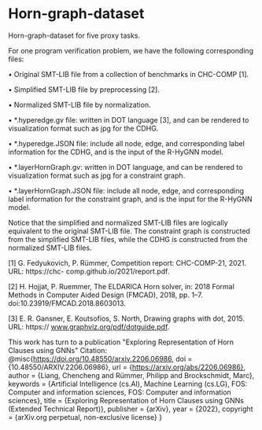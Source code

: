 
# Horn-graph-dataset
Horn-graph-dataset for five proxy tasks.


For one program verification problem, we have the following corresponding files:

• Original SMT-LIB file from a collection of benchmarks in CHC-COMP [1].

• Simplified SMT-LIB file by preprocessing [2].

• Normalized SMT-LIB file by normalization.

• *.hyperedge.gv file: written in DOT language [3], and can be rendered to visualization
format such as jpg for the CDHG.

• *.hyperedge.JSON file: include all node, edge, and corresponding label information for
the CDHG, and is the input of the R-HyGNN model.

• *.layerHornGraph.gv: written in DOT language, and can be rendered to visualization
format such as jpg for a constraint graph.

• *.layerHornGraph.JSON file: include all node, edge, and corresponding label information
for the constraint graph, and is the input for the R-HyGNN model.


Notice that the simplified and normalized SMT-LIB files are logically equivalent to the original
SMT-LIB file. The constraint graph is constructed from the simplified SMT-LIB files, while the
CDHG is constructed from the normalized SMT-LIB files.



[1] G. Fedyukovich, P. Rümmer, Competition report: CHC-COMP-21, 2021. URL: https://chc-
comp.github.io/2021/report.pdf.


[2] H. Hojjat, P. Ruemmer, The ELDARICA Horn solver, in: 2018 Formal Methods in Computer
Aided Design (FMCAD), 2018, pp. 1–7. doi:10.23919/FMCAD.2018.8603013.

[3] E. R. Gansner, E. Koutsofios, S. North, Drawing graphs with dot, 2015. URL: https://
www.graphviz.org/pdf/dotguide.pdf.


This work has turn to a publication "Exploring Representation of Horn Clauses using GNNs"
Citation:
@misc{https://doi.org/10.48550/arxiv.2206.06986,
  doi = {10.48550/ARXIV.2206.06986},
  url = {https://arxiv.org/abs/2206.06986},
  author = {Liang, Chencheng and Rümmer, Philipp and Brockschmidt, Marc},
  keywords = {Artificial Intelligence (cs.AI), Machine Learning (cs.LG), FOS: Computer and information sciences, FOS: Computer and information sciences},
  title = {Exploring Representation of Horn Clauses using GNNs (Extended Technical Report)},
  publisher = {arXiv},
  year = {2022},
  copyright = {arXiv.org perpetual, non-exclusive license}
}

